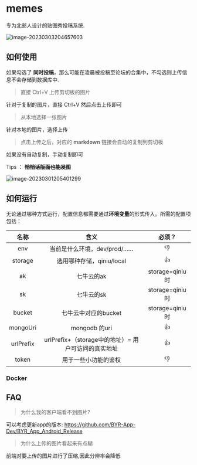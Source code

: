 # memes

专为北邮人设计的贴图秀投稿系统.

![image-20230303204657603](https://wanz-bucket.oss-cn-beijing.aliyuncs.com/typora/image-20230303204657603.png)

## 如何使用

如果勾选了  **同时投稿**，那么可能在凌晨被投稿至论坛的合集中，不勾选则上传信息不会存储到数据库中.

> 直接 Ctrl+V 上传剪切板的图片

 针对于复制的图片，直接 Ctrl+V 然后点击上传即可

> 从本地选择一张图片

 针对本地的图片，选择上传

> 点击上传之后，对应的 **markdown** 链接会自动的复制到剪切板

 如果没有自动复制，手动复制即可

Tips ： **~~悄悄话版面也能发图~~**

![image-20230301205401299](https://wanz-bucket.oss-cn-beijing.aliyuncs.com/typora/image-20230301205401299.png)

## 如何运行

无论通过哪种方式运行，配置信息都需要通过**环境变量**的形式传入。所需的配置项包括：

|   名称    |                        含义                         |     必须？      |
| :-------: | :-------------------------------------------------: | :-------------: |
|    env    |             当前是什么环境，dev/prod/……             |        👎        |
|  storage  |              选用哪种存储，qiniu/local              |        👍        |
|    ak     |                     七牛云的ak                      | storage=qiniu时 |
|    sk     |                     七牛云的sk                      | storage=qiniu时 |
|  bucket   |                七牛云中对应的bucket                 | storage=qiniu时 |
| mongoUri  |                    mongodb 的uri                    |        👍        |
| urlPrefix | urlPrefix+（storage中的地址）= 用户可访问的真实地址 |        👍        |
|   token   |                用于一些小功能的鉴权                 |        👎        |

### Docker







## FAQ

> 为什么我的客户端看不到图片?

 可以考虑更新app的版本: https://github.com/BYR-App-Dev/BYR_App_Android_Release

> 为什么上传的图片看起来有点糊

 前端对要上传的图片进行了压缩,因此分辨率会降低
